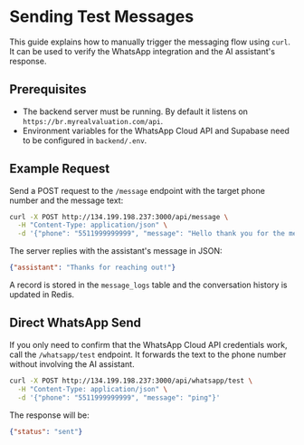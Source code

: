 # Sending Test Messages

This guide explains how to manually trigger the messaging flow using `curl`.
It can be used to verify the WhatsApp integration and the AI assistant's response.

## Prerequisites
 - The backend server must be running. By default it listens on `https://br.myrealvaluation.com/api`.
- Environment variables for the WhatsApp Cloud API and Supabase need to be configured in `backend/.env`.

## Example Request
Send a POST request to the `/message` endpoint with the target phone number and the message text:

```bash
curl -X POST http://134.199.198.237:3000/api/message \
  -H "Content-Type: application/json" \
  -d '{"phone": "5511999999999", "message": "Hello thank you for the message, yes i am instrested in selling my house"}'
```

The server replies with the assistant's message in JSON:

```json
{"assistant": "Thanks for reaching out!"}
```

A record is stored in the `message_logs` table and the conversation history is updated in Redis.

## Direct WhatsApp Send

If you only need to confirm that the WhatsApp Cloud API credentials work, call the `/whatsapp/test` endpoint. It forwards the text to the phone number without involving the AI assistant.

```bash
curl -X POST http://134.199.198.237:3000/api/whatsapp/test \
  -H "Content-Type: application/json" \
  -d '{"phone": "5511999999999", "message": "ping"}'
```

The response will be:

```json
{"status": "sent"}
```
